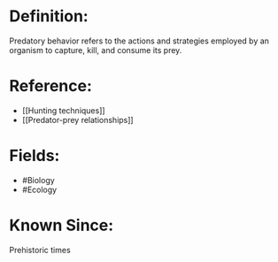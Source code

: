 

# Definition:
Predatory behavior refers to the actions and strategies employed by an organism to capture, kill, and consume its prey.

# Reference:
- [[Hunting techniques]]
- [[Predator-prey relationships]]

# Fields: 
- #Biology
- #Ecology

# Known Since:
Prehistoric times

